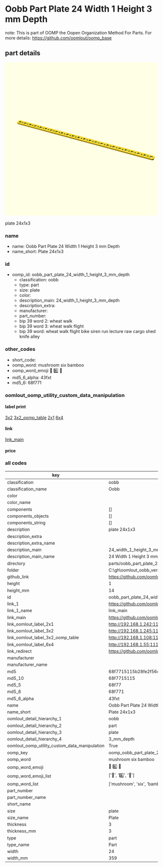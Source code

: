 # Oobb Part Plate 24 Width 1 Height 3 mm Depth  

note: This is part of OOMP the Oopen Organization Method For Parts. For more details: https://github.com/oomlout/oomp_base

##  part details
  

[![](3dpr.png)](3dpr.png)

plate 24x1x3



### name
* name: Oobb Part Plate 24 Width 1 Height 3 mm Depth
* name_short: Plate 24x1x3 
### id
* oomp_id: oobb_part_plate_24_width_1_height_3_mm_depth
  * classification: oobb
  * type: part
  * size: plate
  * color: 
  * description_main: 24_width_1_height_3_mm_depth
  * description_extra: 
  * manufacturer: 
  * part_number: 
  * bip 39 word 2: wheat walk
  * bip 39 word 3: wheat walk flight
  * bip 39 word: wheat walk flight bike siren run lecture raw cargo shed knife alley

### other_codes
* short_code: 
* oomp_word: mushroom six bamboo
* oomp_word_emoji :mushroom: :six: :bamboo:
* md5_6_alpha: 43fxt
* md5_6: 68f771






### oomlout_oomp_utility_custom_data_manipulation
#### label print
[3x2](http://192.168.1.245:1112/?label=oomp%2043fxt)
[3x2_oomp_table](http://192.168.1.108:1112/?label=oomp%2043fxt)
[2x1](http://192.168.1.242:1112/?label=oomp%2043fxt)
[6x4](http://192.168.1.55:1112/?label=oomp%2043fxt)    

#### link

[link_main](https://github.com/oomlout/oomlout_oobb_version_4_generated_parts/tree/main/navigation_oomp/oobb/part/plate/24_width_1_height_3_mm_depth/part)                              

#### price







### all codes 
| key | value |  
| --- | --- |  
| classification | oobb |  
| classification_name | Oobb |  
| color |  |  
| color_name |  |  
| components | [] |  
| components_objects | [] |  
| components_string | [] |  
| description | plate 24x1x3 |  
| description_extra |  |  
| description_extra_name |  |  
| description_main | 24_width_1_height_3_mm_depth |  
| description_main_name | 24 Width 1 Height 3 mm Depth |  
| directory | parts/oobb_part_plate_24_width_1_height_3_mm_depth |  
| folder | C:\gh\oomlout_oobb_version_4_generated_parts\parts\oobb_part_plate_24_width_1_height_3_mm_depth |  
| github_link | https://github.com/oomlout/oomlout_oomp_part_src/tree/main/parts/oobb_part_plate_24_width_1_height_3_mm_depth |  
| height | 1 |  
| height_mm | 14 |  
| id | oobb_part_plate_24_width_1_height_3_mm_depth |  
| link_1 | https://github.com/oomlout/oomlout_oobb_version_4_generated_parts/tree/main/navigation_oomp/oobb/part/plate/24_width_1_height_3_mm_depth/part |  
| link_1_name | link_main |  
| link_main | https://github.com/oomlout/oomlout_oobb_version_4_generated_parts/tree/main/navigation_oomp/oobb/part/plate/24_width_1_height_3_mm_depth/part |  
| link_oomlout_label_2x1 | http://192.168.1.242:1112/?label=oomp%2043fxt |  
| link_oomlout_label_3x2 | http://192.168.1.245:1112/?label=oomp%2043fxt |  
| link_oomlout_label_3x2_oomp_table | http://192.168.1.108:1112/?label=oomp%2043fxt |  
| link_oomlout_label_6x4 | http://192.168.1.55:1112/?label=oomp%2043fxt |  
| link_redirect | https://github.com/oomlout/oomlout_oobb_version_4_generated_parts/tree/main/parts/oobb_plate_24_01_03 |  
| manufacturer |  |  
| manufacturer_name |  |  
| md5 | 68f7715115b28fe2f564b162b1fda7cf |  
| md5_10 | 68f7715115 |  
| md5_5 | 68f77 |  
| md5_6 | 68f771 |  
| md5_6_alpha | 43fxt |  
| name | Oobb Part Plate 24 Width 1 Height 3 mm Depth |  
| name_short | Plate 24x1x3  |  
| oomlout_detail_hierarchy_1 | oobb |  
| oomlout_detail_hierarchy_2 | part |  
| oomlout_detail_hierarchy_3 | plate |  
| oomlout_detail_hierarchy_4 | 3_mm_depth |  
| oomlout_oomp_utility_custom_data_manipulation | True |  
| oomp_key | oomp_oobb_part_plate_24_width_1_height_3_mm_depth |  
| oomp_word | mushroom six bamboo |  
| oomp_word_emoji | :mushroom: :six: :bamboo: |  
| oomp_word_emoji_list | [':mushroom:', ':six:', ':bamboo:'] |  
| oomp_word_list | ['mushroom', 'six', 'bamboo'] |  
| part_number |  |  
| part_number_name |  |  
| short_name |  |  
| size | plate |  
| size_name | Plate |  
| thickness | 3 |  
| thickness_mm | 3 |  
| type | part |  
| type_name | Part |  
| width | 24 |  
| width_mm | 359 |  
